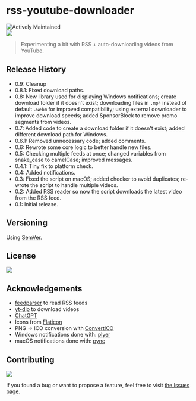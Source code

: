 # rss-youtube-downloader

![Actively Maintained](https://img.shields.io/badge/Maintenance%20Level-Actively%20Maintained-green.svg)
<br>
![](https://img.shields.io/badge/platform-Windows%20%7C%20macOS-blue)

>Experimenting a bit with RSS + auto-downloading videos from YouTube.

<!-- ## Screenshots -->

<!-- ### Windows -->

<!-- ![1]() -->

<!-- ### macOS -->
<!-- ![1]() -->
<!-- ![2]() -->

<!-- ## How to use

1. Take your favorite YouTube channel URL: https://www.youtube.com/channel/UC8JbbaZ_jgdsoUqrZ2bXtQQ
2. Get channel ID either from the URL or by going here: https://commentpicker.com/youtube-channel-id.php
3. Use channel ID in the code. -->

## Release History

- 0.9: Cleanup 
- 0.8.1: Fixed download paths.
- 0.8: New library used for displaying Windows notifications; create download folder if it doesn't exist; downloading files in `.mp4` instead of default `.webm` for improved compatibility; using external downloader to improve download speeds; added SponsorBlock to remove promo segments from videos.
- 0.7: Added code to create a download folder if it doesn't exist; added different download path for Windows.
- 0.6.1: Removed unnecessary code; added comments.
- 0.6: Rewrote some core logic to better handle new files.
- 0.5: Checking multiple feeds at once; changed variables from snake_case to camelCase; improved messages.
- 0.4.1: Tiny fix to platform check.
- 0.4: Added notifications.
- 0.3: Fixed the script on macOS; added checker to avoid duplicates; re-wrote the script to handle multiple videos.
- 0.2: Added RSS reader so now the script downloads the latest video from the RSS feed.
- 0.1: Initial release.

<!-- <details> -->

<!-- <summary>
Click to see all updates < 1.0.0
</summary> -->

<!-- - 0.2: 
- 0.1: Initial release.
</details> -->

<!-- <br> -->

## Versioning

Using [SemVer](http://semver.org/).

## License

![](https://img.shields.io/github/license/vardecab/youtube-downloader)

## Acknowledgements

- [feedparser](https://pypi.org/project/feedparser/) to read RSS feeds
- [yt-dlp](https://pypi.org/project/yt-dlp/) to download videos
- [ChatGPT](https://chat.openai.com/chat)
- Icons from [Flaticon](https://www.flaticon.com)
- PNG → ICO conversion with [ConvertICO](https://convertico.com)
- Windows notifications done with: [plyer](https://pypi.org/project/plyer/)
- macOS notifications done with: [pync](https://github.com/SeTeM/pync)

## Contributing

![](https://img.shields.io/github/issues/vardecab/youtube-downloader)

If you found a bug or want to propose a feature, feel free to visit [the Issues page](https://github.com/vardecab/youtube-downloader/issues).
